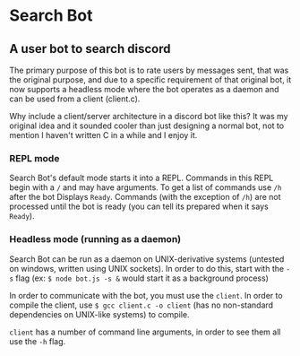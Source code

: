 # Search Bot
## A user bot to search discord
The primary purpose of this bot is to rate users by messages sent, that was the original purpose, and due to a specific requirement of that original bot, it now supports a headless mode where the bot operates as a daemon and can be used from a client (client.c).

Why include a client/server architecture in a discord bot like this? It was my original idea and it sounded cooler than just designing a normal bot, not to mention I haven't written C in a while and I enjoy it.

### REPL mode
Search Bot's default mode starts it into a REPL. Commands in this REPL begin with a `/` and may have arguments. To get a list of commands use `/h` after the bot Displays `Ready`. Commands (with the exception of `/h`) are not processed until the bot is ready (you can tell its prepared when it says `Ready`).

### Headless mode (running as a daemon)
Search Bot can be run as a daemon on UNIX-derivative systems (untested on windows, written using UNIX sockets). In order to do this, start with the `-s` flag (ex: `$ node bot.js -s &` would start it as a background process)

In order to communicate with the bot, you must use the `client`. In order to compile the client, use `$ gcc client.c -o client` (has no non-standard dependencies on UNIX-like systems) to compile.

`client` has a number of command line arguments, in order to see them all use the `-h` flag.